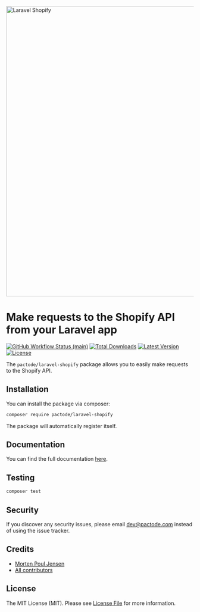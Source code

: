 <img src="https://github.com/pactode/laravel-shopify/assets/5956778/b1ae7862-2938-4a67-88ea-738cc4aa9528" alt="Laravel Shopify" width="780" />

# Make requests to the Shopify API from your Laravel app

<a href="https://github.com/pactode/laravel-shopify/actions"><img alt="GitHub Workflow Status (main)" src="https://img.shields.io/github/actions/workflow/status/pactode/laravel-shopify/tests.yml?branch=main&label=tests&style=round-square"></a>
<a href="https://packagist.org/packages/pactode/laravel-shopify"><img alt="Total Downloads" src="https://img.shields.io/packagist/dt/pactode/laravel-shopify"></a>
<a href="https://packagist.org/packages/pactode/laravel-shopify"><img alt="Latest Version" src="https://img.shields.io/packagist/v/pactode/laravel-shopify"></a>
<a href="https://packagist.org/packages/pactode/laravel-shopify"><img alt="License" src="https://img.shields.io/github/license/pactode/laravel-shopify"></a>

The `pactode/laravel-shopify` package allows you to easily make requests to the Shopify API.

## Installation

You can install the package via composer:

```bash
composer require pactode/laravel-shopify
```

The package will automatically register itself.


## Documentation

You can find the full documentation [here](https://pactode.gitbook.io/laravel-shopify/).


## Testing
```bash
composer test
```

## Security

If you discover any security issues, please email dev@pactode.com instead of using the issue tracker.

## Credits

- [Morten Poul Jensen](https://github.com/pactode)
- [All contributors](../../contributors)

## License

The MIT License (MIT). Please see [License File](LICENSE.md) for more information.
